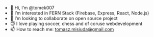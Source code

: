 - 👋 Hi, I’m @tomek007
- 🌱 I’m interested in FERN Stack (Firebase, Express, React, Node.js)
- 👀 I’m looking to collaborate on open source project
- 😇 I love playing soccer, chess and of coruse webdevelopment
- 📫 How to reach me: tomasz.misiuda@gmail.com

<!---
tomek007/tomek007 is a ✨ special ✨ repository because its `README.md` (this file) appears on your GitHub profile.
You can click the Preview link to take a look at your changes.
--->
